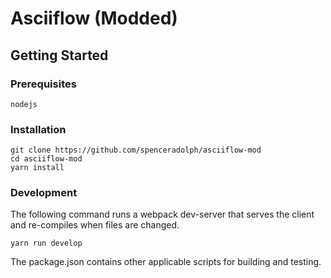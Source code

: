 # Asciiflow (Modded)

## Getting Started

### Prerequisites

```
nodejs
```

### Installation

```
git clone https://github.com/spenceradolph/asciiflow-mod
cd asciiflow-mod
yarn install
```

### Development

The following command runs a webpack dev-server that serves the client and re-compiles when files are changed.

```
yarn run develop
```

The package.json contains other applicable scripts for building and testing.
